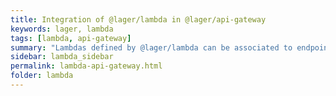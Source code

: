 ```yaml
---
title: Integration of @lager/lambda in @lager/api-gateway
keywords: lager, lambda
tags: [lambda, api-gateway]
summary: "Lambdas defined by @lager/lambda can be associated to endpoints defined by @lager/api-gateway."
sidebar: lambda_sidebar
permalink: lambda-api-gateway.html
folder: lambda
---
```

